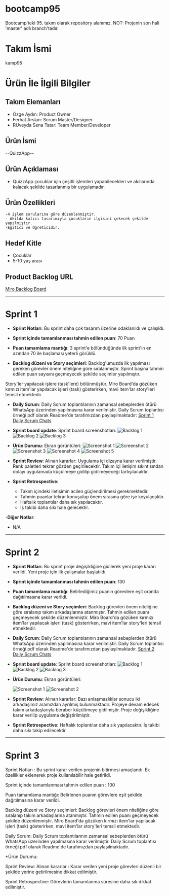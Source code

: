 # bootcamp95
Bootcamp'teki 95. takım olarak repository alanımız. NOT: Projenin son hali 'master' adlı branch'tadır.

# **Takım İsmi**

kamp95

# Ürün İle İlgili Bilgiler

## Takım Elemanları

- Özge Aydın: Product Owner
- Ferhat Arslan: Scrum Master/Designer
- RUveyda Sena Tatar: Team Member/Developer 


## Ürün İsmi

--QuizzApp--

## Ürün Açıklaması

- QuizzApp çocuklar için çeşitli işlemleri yapabilecekleri ve akıllarında kalacak şekilde tasarlanmış bir uygulamadır.

## Ürün Özellikleri
    -4 işlem sorularına göre düzenlenmiştir.
    - Akılda kalıcı tasarımıyla çocukların ilgisini çekecek şekilde yapılmıştır.
    -Eğitici ve Öğreticidir.
    
 

## Hedef Kitle

- Çocuklar
- 5-10 yaş arası 

## Product Backlog URL

[Miro Backlog Board](https://miro.com/app/board/uXjVO6pEpoE=/?share_link_id=404485659413)

---

# Sprint 1

- **Sprint Notları**: Bu sprint daha çok tasarım üzerine odaklanıldı ve çalışıldı.

- **Sprint içinde tamamlanması tahmin edilen puan**: 70 Puan

- **Puan tamamlama mantığı**: 3 sprint'e bölündüğünde ilk sprint'in en azından 70 ile başlaması yeterli görüldü.

- **Backlog düzeni ve Story seçimleri**: Backlog'umuzda ilk yapılması gereken görevler önem niteliğine göre sıralanmıştır. Sprint başına tahmin edilen puan sayısını geçmeyecek şekilde seçimler yapılmıştır.

Story'ler yapılacak işlere (task'lere) bölünmüştür. Miro Board'da gözüken kırmızı item'lar yapılacak işleri (task) gösterirken, mavi item'lar story'leri temsil etmektedir.

- **Daily Scrum**: Daily Scrum toplantılarının zamansal sebeplerden ötürü WhatsApp üzerinden yapılmasına karar verilmiştir. Daily Scrum toplantısı örneği pdf olarak Readme'de tarafımızdan paylaşılmaktadır: [Sprint 1 Daily Scrum Chats](https://github.com/200202087/bootcamp95/blob/5eae70b9484c6bf0bbd08e715618ae9635c916e7/EkranGoruntuleri/daily%20scrum.pdf?raw=true)

- **Sprint board update**: Sprint board screenshotları: 
![Backlog 1](https://github.com/200202087/bootcamp95/blob/5eae70b9484c6bf0bbd08e715618ae9635c916e7/EkranGoruntuleri/SprintBoard1.png) 
![Backlog 2](https://github.com/200202087/bootcamp95/blob/5eae70b9484c6bf0bbd08e715618ae9635c916e7/EkranGoruntuleri/SprintBoard2.png) 
![Backlog 3](https://github.com/200202087/bootcamp95/blob/5eae70b9484c6bf0bbd08e715618ae9635c916e7/EkranGoruntuleri/SprintBoard3.png)

- **Ürün Durumu**: Ekran görüntüleri:
  ![Screenshot 1](https://github.com/200202087/bootcamp95/blob/main/EkranGoruntuleri/LandingPage.png?raw=true)
  ![Screenshot 2](https://github.com/200202087/bootcamp95/blob/main/EkranGoruntuleri/AnaSayfa.png?raw=true)
  ![Screenshot 3](https://github.com/200202087/bootcamp95/blob/main/EkranGoruntuleri/KitapIcerigi.png?raw=true)
  ![Screenshot 4](https://github.com/200202087/bootcamp95/blob/main/EkranGoruntuleri/AramaKismi.png?raw=true)
  ![Screenshot 5](https://github.com/200202087/bootcamp95/blob/main/EkranGoruntuleri/ProfilResmineTiklayinca.png?raw=true)

- **Sprint Review**: 
Alınan kararlar: Uygulama içi dizayna karar verilmiştir. Renk paletleri tekrar gözden geçirilecektir. Takım içi iletişim sıkıntısından dolayı uygulamada küçülmeye gidilip gidilmeyeceği tartışılacaktır.

- **Sprint Retrospective:**
  - Takım içindeki iletişimin acilen güçlendirilmesi gerekmektedir.
  - Tahmin puanlar tekrar konuşulup önem sırasına göre işe koyulacaktır.
  - Haftalık toplantılar daha sık yapılacaktır.
  - İş takibi daha sıkı hale gelecektir.

-**Diğer Notlar**:
- N/A

---

# Sprint 2
- **Sprint Notları**: Bu sprint proje değişikliğine gidilerek yeni proje kararı verildi. Yeni proje için ilk çalışmalar başlatıldı.

- **Sprint içinde tamamlanması tahmin edilen puan**: 130

- **Puan tamamlama mantığı**: Belirlediğimiz puanın görevlere eşit oranda dağıtılmasına karar verildi.

- **Backlog düzeni ve Story seçimleri**: Backlog görevleri önem niteliğine göre sıralanıp takım arkadaşlarına atanmıştır. Tahmin edilen puanı geçmeyecek şekilde düzenlenmiştir.
Miro Board'da gözüken kırmızı item'lar yapılacak işleri (task) gösterirken, mavi item'lar story'leri temsil etmektedir.

- **Daily Scrum**: Daily Scrum toplantılarının zamansal sebeplerden ötürü WhatsApp üzerinden yapılmasına karar verilmiştir. Daily Scrum toplantısı örneği pdf olarak Readme'de tarafımızdan paylaşılmaktadır. [Sprint 2 Daily Scrum Chats](https://github.com/200202087/bootcamp95/blob/3254259db58c9367d24b18c25ae4c0a721686ca5/sprint2/daiilyscrum.pdf?raw=true)



- **Sprint board update**: Sprint board screenshotları: 
![Backlog 1](https://github.com/200202087/bootcamp95/blob/3254259db58c9367d24b18c25ae4c0a721686ca5/sprint2/backlog1.png) 
![Backlog 2](https://github.com/200202087/bootcamp95/blob/3254259db58c9367d24b18c25ae4c0a721686ca5/sprint2/backlog2.png) 
![Backlog 3](https://github.com/200202087/bootcamp95/blob/3254259db58c9367d24b18c25ae4c0a721686ca5/sprint2/backlog3.png)


- **Ürün Durumu**: Ekran görüntüleri:


  ![Screenshot 1](https://github.com/200202087/bootcamp95/blob/3254259db58c9367d24b18c25ae4c0a721686ca5/sprint2/AnaSayfa.png?raw=true)
  ![Screenshot 2](https://github.com/200202087/bootcamp95/blob/3254259db58c9367d24b18c25ae4c0a721686ca5/sprint2/Sorular.png?raw=true)

- **Sprint Review**: 
Alınan kararlar: Bazı anlaşmazlıklar sonucu iki arkadaşımız aramızdan ayrılmış bulunmaktadır. Projeye devam edecek takım arkadaşlarıyla beraber küçültmeye gidilmiştir. Proje değişikliğine karar verilip uygulama değiştirilmiştir.

- **Sprint Retrospective:**
Haftalık toplantılar daha sık yapılacaktır.
İş takibi daha sıkı takip edilecektir.


---

# Sprint 3

Sprint Notları : Bu sprint karar verilen projenin bitirmesi amaçlandı. Ek özellikler eklenerek proje kullanılabilir hale getirildi.

Sprint içinde tamamlanması tahmin edilen puan : 100

Puan tamamlama mantığı: Belirlenen puanın görevlere eşit şekilde dağıtılmasına karar verildi.

Backlog düzeni ve Story seçimleri: Backlog görevleri önem niteliğine göre sıralanıp takım arkadaşlarına atanmıştır. Tahmin edilen puanı geçmeyecek şekilde düzenlenmiştir.
Miro Board'da gözüken kırmızı item'lar yapılacak işleri (task) gösterirken, mavi item'lar story'leri temsil etmektedir.

Daily Scrum:  Daily Scrum toplantılarının zamansal sebeplerden ötürü WhatsApp üzerinden yapılmasına karar verilmiştir. Daily Scrum toplantısı örneği pdf olarak Readme'de tarafımızdan paylaşılmaktadır.


*Ürün Durumu: 

Sprint Review: 
Alınan kararlar : Karar verilen yeni proje görevleri düzenli bir şekilde yerine getirilmesine dikkat edilmiştir.

Sprint Retrospective:
Görevlerin tamamlanma süresine daha sık dikkat edilmiştir.


